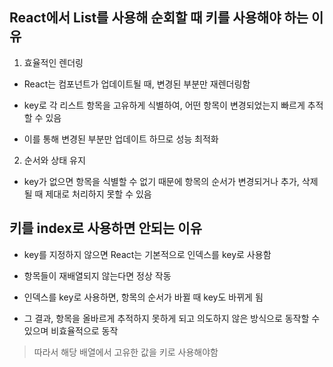 ## React에서 List를 사용해 순회할 때 키를 사용해야 하는 이유

1. 효율적인 렌더링

- React는 컴포넌트가 업데이트될 때, 변경된 부분만 재렌더링함

- key로 각 리스트 항목을 고유하게 식별하여, 어떤 항목이 변경되었는지 빠르게 추적할 수 있음

- 이를 통해 변경된 부분만 업데이트 하므로 성능 최적화

2. 순서와 상태 유지

- key가 없으면 항목을 식별할 수 없기 때문에 항목의 순서가 변경되거나 추가, 삭제될 때 제대로 처리하지 못할 수 있음

## 키를 index로 사용하면 안되는 이유

- key를 지정하지 않으면 React는 기본적으로 인덱스를 key로 사용함

- 항목들이 재배열되지 않는다면 정상 작동

- 인덱스를 key로 사용하면, 항목의 순서가 바뀔 때 key도 바뀌게 됨

- 그 결과, 항목을 올바르게 추적하지 못하게 되고 의도하지 않은 방식으로 동작할 수 있으며 비효율적으로 동작

> 따라서 해당 배열에서 고유한 값을 키로 사용해야함
